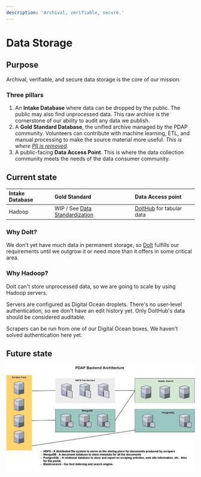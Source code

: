 ```yaml
---
description: 'Archival, verifiable, secure.'
---
```


# Data Storage

## Purpose

Archival, verifiable, and secure data storage is the core of our mission.

### Three pillars

1. An **Intake Database** where data can be dropped by the public. The public may also find unprocessed data. This raw archive is the cornerstone of our ability to audit any data we publish.
2. A **Gold Standard Database**, the unified archive managed by the PDAP community. Volunteers can contribute with machine learning, ETL, and manual processing to make the source material more useful. _This is where_ [_PII is removed_](../meta/policy/pii-wip-discussion.md)_._
3. A public-facing **Data Access Point**. This is where the data collection community meets the needs of the data consumer community.

## Current state

| Intake Database | Gold Standard | Data Access point |
| :--- | :--- | :--- |
| Hadoop | WIP / See [Data Standardization](data-standardization/) | [DoltHub](../tools/dolthub.md) for tabular data |

### Why Dolt?

We don't yet have much data in permanent storage, so [Dolt](../tools/dolthub.md) fulfills our requirements until we outgrow it or need more than it offers in some critical area.

### Why Hadoop?

Dolt can't store unprocessed data, so we are going to scale by using Hadoop servers.

Servers are configured as Digital Ocean droplets. There's no user-level authentication, so we don't have an edit history yet. Only DoltHub's data should be considered auditable.

Scrapers can be run from one of our Digital Ocean boxes. We haven't solved authentication here yet.

## Future state

![](../.gitbook/assets/pdap_architecture.jpeg)



